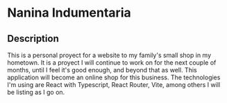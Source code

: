 # Nanina Indumentaria

## Description

This is a personal proyect for a website to my family's small shop in my hometown. It is a proyect I will continue to work on for the next couple of months, until I feel it's good enough, and beyond that as well.
This application will become an online shop for this business. The technologies I'm using are React with Typescript, React Router, Vite, among others I will be listing as I go on.